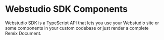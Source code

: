 # Webstudio SDK Components

Webstudio SDK is a TypeScript API that lets you use your Webstudio site or some components in your custom codebase or just render a complete Remix Document.
